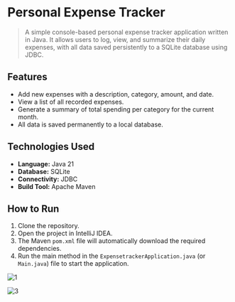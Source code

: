 # Personal Expense Tracker

> A simple console-based personal expense tracker application written in Java. It allows users to log, view, and summarize their daily expenses, with all data saved persistently to a SQLite database using JDBC.

## Features
- Add new expenses with a description, category, amount, and date.
- View a list of all recorded expenses.
- Generate a summary of total spending per category for the current month.
- All data is saved permanently to a local database.

## Technologies Used
- **Language:** Java 21
- **Database:** SQLite
- **Connectivity:** JDBC 
- **Build Tool:** Apache Maven

## How to Run
1. Clone the repository.
2. Open the project in IntelliJ IDEA.
3. The Maven `pom.xml` file will automatically download the required dependencies.
4. Run the main method in the `ExpensetrackerApplication.java` (or `Main.java`) file to start the application.

![1](https://github.com/user-attachments/assets/96608bcf-4b91-4de3-a7b2-d70261273c86)


![3](https://github.com/user-attachments/assets/80271997-5f3a-417d-8fed-0cc20eb962ab)




